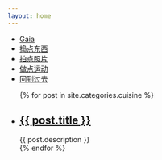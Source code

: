 ```yaml
---
layout: home
---
```


<div class="index-content col4">
    <div class="section">
        <ul class="artical-cate">
            <li><a href="/"><span>Gaia</span></a></li>
            <li><a href="/gadgets"><span>捣点东西</span></a></li>
            <li><a href="/photographs"><span>拍点照片</span></a></li>
            <li class="on"><a href="/sports"><span>做点运动</span></a></li>
            <li><a href="/archive"><span>回到过去</span></a></li>
        </ul>
        <div class="cate-bar"><span id="cateBar"></span></div>
        <ul class="artical-list">
        {% for post in site.categories.cuisine %}
            <li>
                <h2 class="post-title">
                    <a href="{{ post.url }}">{{ post.title }}</a>
                </h2>
                <div class="title-desc">{{ post.description }}</div>
            </li>
        {% endfor %}
        </ul>
    </div>
    <div class="aside">
    </div>
</div>
